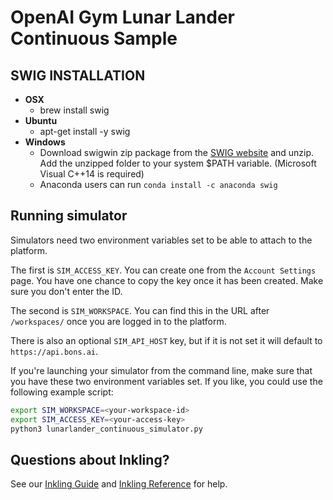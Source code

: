 # OpenAI Gym Lunar Lander Continuous Sample

## SWIG INSTALLATION
* **OSX**
  * brew install swig
* **Ubuntu**
  * apt-get install -y swig
* **Windows**
  * Download swigwin zip package from the [SWIG website](http://www.swig.org/) and unzip. Add the unzipped folder to your system $PATH variable. (Microsoft Visual C++14 is required)
  * Anaconda users can run `conda install -c anaconda swig`

## Running simulator
Simulators need two environment variables set to be able to attach to the platform.

The first is `SIM_ACCESS_KEY`. You can create one from the `Account Settings` page.
You have one chance to copy the key once it has been created. Make sure you don't enter
the ID.

The second is `SIM_WORKSPACE`. You can find this in the URL after `/workspaces/` once
you are logged in to the platform.

There is also an optional `SIM_API_HOST` key, but if it is not set it will default to `https://api.bons.ai`.

If you're launching your simulator from the command line, make sure that you have these two
environment variables set. If you like, you could use the following example script:

```sh
export SIM_WORKSPACE=<your-workspace-id>
export SIM_ACCESS_KEY=<your-access-key>
python3 lunarlander_continuous_simulator.py
```

## Questions about Inkling?
See our [Inkling Guide](http://docs.bons.ai/guides/inkling-guide.html) and [Inkling Reference](http://docs.bons.ai/references/inkling-reference.html) for help.
